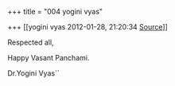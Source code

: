 +++
title = "004 yogini vyas"

+++
[[yogini vyas	2012-01-28, 21:20:34 [Source](https://groups.google.com/g/bvparishat/c/l81ZcA2k8iw)]]



Respected all,

Happy Vasant Panchami.

Dr.Yogini Vyas``

